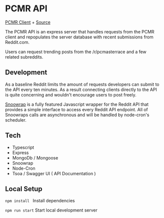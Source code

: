 # PCMR API

[PCMR Client](https://modest-cray-5c4ae9.netlify.com/) + [Source](https://github.com/kingnaranja/pc-master-race)

The PCMR API is an express server that handles requests from the PCMR client and repopulates the server database with recent submissions from Reddit.com.

Users can request trending posts from the /r/pcmasterrace and a few related subreddits.

## Development 

As a baseline Reddit limits the amount of requests developers can submit to the API every ten minutes. As a result connecting clients directly to the API is quite concerning and wouldn't encourage users to post freely. 

[Snoowrap](https://github.com/not-an-aardvark/snoowrap) is a fully featured Javascript wrapper for the Reddit API that provides a simple interface to access every Reddit API endpoint. All of Snoowraps calls are asynchronous and will be handled by node-cron's scheduler.

## Tech 

* Typescript 
* Express 
* MongoDb / Mongoose 
* Snoowrap
* Node-Cron
* Tsoa / Swagger UI ( API Documentation )



## Local Setup 

 ```npm install ```    Install dependencies 

```npm run start```   Start local development server  

